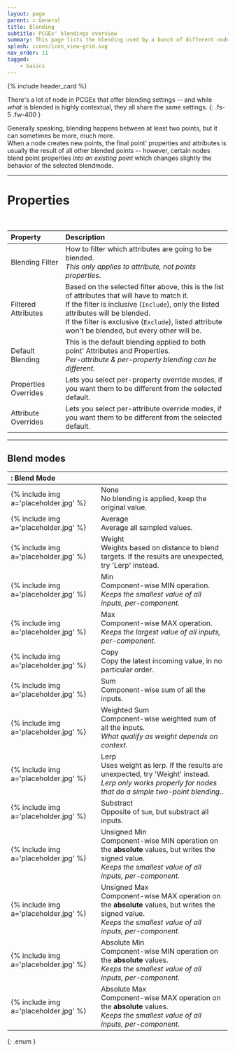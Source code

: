 ```yaml
---
layout: page
parent: ∷ General
title: Blending
subtitle: PCGEx' blendings overview
summary: This page lists the blending used by a bunch of different nodes.
splash: icons/icon_view-grid.svg
nav_order: 11
tagged:
    - basics
---
```


{% include header_card %}

There's a lot of node in PCGEx that offer blending settings -- and while *what* is blended is highly contextual, they all share the same settings. 
{: .fs-5 .fw-400 } 

Generally speaking, blending happens between at least two points, but it can sometimes be more, much more.  
When a node creates new points, the final point' properties and attributes is usually the result of all other blended points -- however, certain nodes blend point properties *into an existing point* which changes slightly the behavior of the selected blendmode.  

---
# Properties
<br>

| Property       | Description          |
|:-------------|:------------------|
| Blending Filter           | How to filter which attributes are going to be blended.<br>*This only applies to attribute, not points properties*. |
| Filtered Attributes           | Based on the selected filter above, this is the list of attributes that will have to match it.<br>If the filter is inclusive (`Include`), only the listed attributes will be blended.<br>If the filter is exclusive (`Exclude`), listed attribute won't be blended, but every other will be. |
| Default Blending           | This is the default blending applied to both point' Attributes and Properties.<br>*Per-attribute & per-property blending can be different.* |
| Properties Overrides           | Lets you select per-property override modes, if you want them to be different from the selected default. |
| Attribute Overrides           | Lets you select per-attribute override modes, if you want them to be different from the selected default. |

---
## Blend modes

|: Blend Mode    ||
|:-------------|:------------------|
| {% include img a='placeholder.jpg' %}           | <span class="ebit">None</span><br>No blending is applied, keep the original value. |
| {% include img a='placeholder.jpg' %}           | <span class="ebit">Average</span><br>Average all sampled values. |
| {% include img a='placeholder.jpg' %}           | <span class="ebit">Weight</span><br>Weights based on distance to blend targets. If the results are unexpected, try 'Lerp' instead. |
| {% include img a='placeholder.jpg' %}           | <span class="ebit">Min</span><br>Component-wise MIN operation.<br>*Keeps the smallest value of all inputs, per-component.* |
| {% include img a='placeholder.jpg' %}           | <span class="ebit">Max</span><br>Component-wise MAX operation.<br>*Keeps the largest value of all inputs, per-component.* |
| {% include img a='placeholder.jpg' %}           | <span class="ebit">Copy</span><br>Copy the latest incoming value, in no particular order. |
| {% include img a='placeholder.jpg' %}           | <span class="ebit">Sum</span><br>Component-wise sum of all the inputs. |
| {% include img a='placeholder.jpg' %}           | <span class="ebit">Weighted Sum</span><br>Component-wise weighted sum of all the inputs.<br>*What qualify as weight depends on context*. |
| {% include img a='placeholder.jpg' %}           | <span class="ebit">Lerp</span><br>Uses weight as lerp. If the results are unexpected, try 'Weight' instead.<br>*Lerp only works properly for nodes that do a simple two-point blending.*. |
| {% include img a='placeholder.jpg' %}           | <span class="ebit">Substract</span><br>Opposite of `Sum`, but substract all inputs. |
| {% include img a='placeholder.jpg' %}           | <span class="ebit">Unsigned Min</span><br>Component-wise MIN operation on the **absolute** values, but writes the signed value.<br>*Keeps the smallest value of all inputs, per-component.* |
| {% include img a='placeholder.jpg' %}           | <span class="ebit">Unsigned Max</span><br>Component-wise MAX operation on the **absolute** values, but writes the signed value.<br>*Keeps the smallest value of all inputs, per-component.* |
| {% include img a='placeholder.jpg' %}           | <span class="ebit">Absolute Min</span><br>Component-wise MIN operation on the **absolute** values.<br>*Keeps the smallest value of all inputs, per-component.* |
| {% include img a='placeholder.jpg' %}           | <span class="ebit">Absolute Max</span><br>Component-wise MAX operation on the **absolute** values.<br>*Keeps the smallest value of all inputs, per-component.* |
{: .enum }
